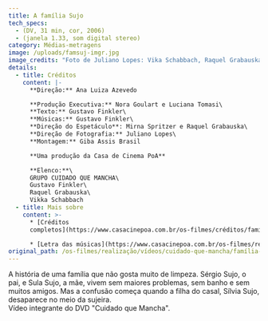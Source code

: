```yaml
---
title: A família Sujo
tech_specs:
  - (DV, 31 min, cor, 2006)
  - (janela 1.33, som digital stereo)
category: Médias-metragens
image: /uploads/famsuj-imgr.jpg
image_credits: "Foto de Juliano Lopes: Vika Schabbach, Raquel Grabauska e Gustavo Finkler"
details:
  - title: Créditos
    content: |-
      **Direção:** Ana Luiza Azevedo

      **Produção Executiva:** Nora Goulart e Luciana Tomasi\
      **Texto:** Gustavo Finkler\
      **Músicas:** Gustavo Finkler\
      **Direção do Espetáculo**: Mirna Spritzer e Raquel Grabauska\
      **Direção de Fotografia:** Juliano Lopes\
      **Montagem:** Giba Assis Brasil

      **Uma produção da Casa de Cinema PoA**

      **Elenco:**\
      GRUPO CUIDADO QUE MANCHA\
      Gustavo Finkler\
      Raquel Grabauska\
      Vikka Schabbach
  - title: Mais sobre
    content: >-
      * [Créditos
      completos](https://www.casacinepoa.com.br/os-filmes/créditos/família-sujo.html)

      * [Letra das músicas](https://www.casacinepoa.com.br/os-filmes/realização/vídeos/cuidado-que-mancha/família-sujo/letras-das-músicas.html)
original_path: /os-filmes/realização/vídeos/cuidado-que-mancha/família-sujo.html
---
```

A história de uma família que não gosta muito de limpeza. Sérgio Sujo, o pai, e Sula Sujo, a mãe, vivem sem maiores problemas, sem banho e sem muitos amigos. Mas a confusão começa quando a filha do casal, Sílvia Sujo, desaparece no meio da sujeira.\
Vídeo integrante do DVD "Cuidado que Mancha".